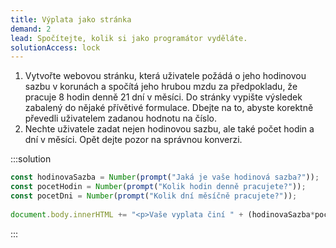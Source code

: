 ```yaml
---
title: Výplata jako stránka
demand: 2
lead: Spočítejte, kolik si jako programátor vyděláte.
solutionAccess: lock
---
```


1. Vytvořte webovou stránku, která uživatele požádá o jeho hodinovou sazbu v korunách a spočítá jeho hrubou mzdu za předpokladu, že pracuje 8 hodin denně 21 dní v měsíci. Do stránky vypište výsledek zabalený do nějaké přívětivé formulace. Dbejte na to, abyste korektně převedli uživatelem zadanou hodnotu na číslo.
1. Nechte uživatele zadat nejen hodinovou sazbu, ale také počet hodin a dní v měsíci. Opět dejte pozor na správnou konverzi.

:::solution

```js
const hodinovaSazba = Number(prompt("Jaká je vaše hodinová sazba?"));
const pocetHodin = Number(prompt("Kolik hodin denně pracujete?"));
const pocetDni = Number(prompt("Kolik dní měsíčně pracujete?"));
​
document.body.innerHTML += "<p>Vaše vyplata činí " + (hodinovaSazba*pocetHodin*pocetDni) + " korun</p>";
```

:::
